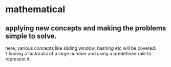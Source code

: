 # mathematical
## applying new concepts and making the problems simple to solve.
here, various concepts like sliding window, hashing etc will be covered.
1.finding a factoraila of a large number and using a predefined rule to represent it.
